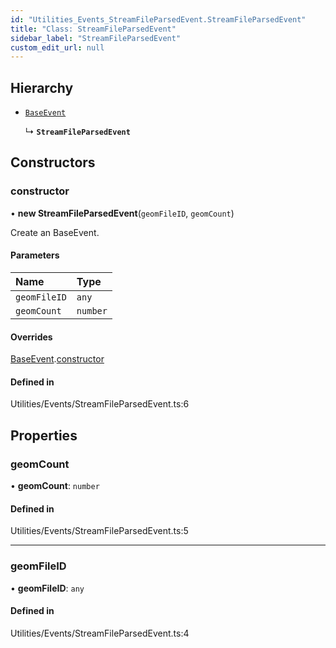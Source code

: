 ```yaml
---
id: "Utilities_Events_StreamFileParsedEvent.StreamFileParsedEvent"
title: "Class: StreamFileParsedEvent"
sidebar_label: "StreamFileParsedEvent"
custom_edit_url: null
---
```




## Hierarchy

- [`BaseEvent`](../Utilities_BaseEvent.BaseEvent)

  ↳ **`StreamFileParsedEvent`**

## Constructors

### constructor

• **new StreamFileParsedEvent**(`geomFileID`, `geomCount`)

Create an BaseEvent.

#### Parameters

| Name | Type |
| :------ | :------ |
| `geomFileID` | `any` |
| `geomCount` | `number` |

#### Overrides

[BaseEvent](../Utilities_BaseEvent.BaseEvent).[constructor](../Utilities_BaseEvent.BaseEvent#constructor)

#### Defined in

Utilities/Events/StreamFileParsedEvent.ts:6

## Properties

### geomCount

• **geomCount**: `number`

#### Defined in

Utilities/Events/StreamFileParsedEvent.ts:5

___

### geomFileID

• **geomFileID**: `any`

#### Defined in

Utilities/Events/StreamFileParsedEvent.ts:4


